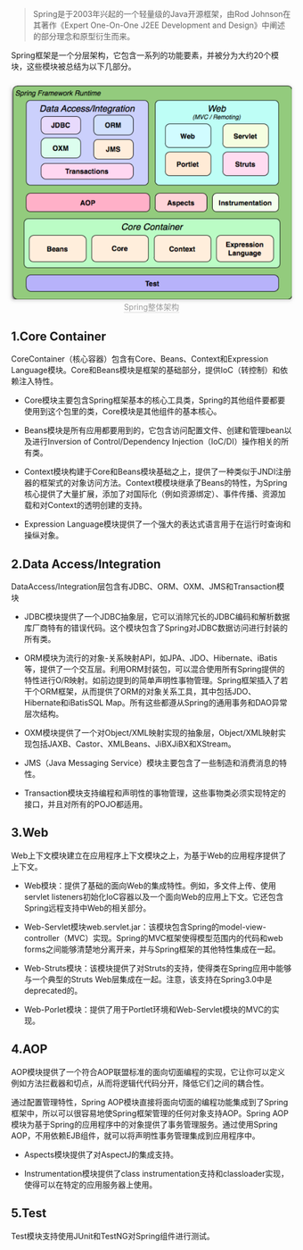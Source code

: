 > Spring是于2003年兴起的一个轻量级的Java开源框架，由Rod Johnson在其著作《Expert One-On-One J2EE Development and Design》中阐述的部分理念和原型衍生而来。

Spring框架是一个分层架构，它包含一系列的功能要素，并被分为大约20个模块，这些模块被总结为以下几部分。

<center><img class="img-style" src="../img/1_01.png">
<div class="title-style">Spring整体架构</div></center>


## 1.Core Container
CoreContainer（核心容器）包含有Core、Beans、Context和Expression Language模块。Core和Beans模块是框架的基础部分，提供IoC（转控制）和依赖注入特性。

- Core模块主要包含Spring框架基本的核心工具类，Spring的其他组件要都要使用到这个包里的类，Core模块是其他组件的基本核心。

- Beans模块是所有应用都要用到的，它包含访问配置文件、创建和管理bean以及进行Inversion of Control/Dependency Injection（IoC/DI）操作相关的所有类。

- Context模块构建于Core和Beans模块基础之上，提供了一种类似于JNDI注册器的框架式的对象访问方法。Context模模块继承了Beans的特性，为Spring核心提供了大量扩展，添加了对国际化（例如资源绑定）、事件传播、资源加载和对Context的透明创建的支持。

- Expression Language模块提供了一个强大的表达式语言用于在运行时查询和操纵对象。

## 2.Data Access/Integration 
DataAccess/Integration层包含有JDBC、ORM、OXM、JMS和Transaction模块

- JDBC模块提供了一个JDBC抽象层，它可以消除冗长的JDBC编码和解析数据库厂商特有的错误代码。这个模块包含了Spring对JDBC数据访问进行封装的所有类。

- ORM模块为流行的对象-关系映射API，如JPA、JDO、Hibernate、iBatis等，提供了一个交互层。利用ORM封装包，可以混合使用所有Spring提供的特性进行O/R映射。如前边提到的简单声明性事物管理。Spring框架插入了若干个ORM框架，从而提供了ORM的对象关系工具，其中包括JDO、Hibernate和iBatisSQL Map。所有这些都遵从Spring的通用事务和DAO异常层次结构。

- OXM模块提供了一个对Object/XML映射实现的抽象层，Object/XML映射实现包括JAXB、Castor、XMLBeans、JiBXJiBX和XStream。

- JMS（Java Messaging Service）模块主要包含了一些制造和消费消息的特性。

- Transaction模块支持编程和声明性的事物管理，这些事物类必须实现特定的接口，并且对所有的POJO都适用。

## 3.Web 
Web上下文模块建立在应用程序上下文模块之上，为基于Web的应用程序提供了上下文。

- Web模块：提供了基础的面向Web的集成特性。例如，多文件上传、使用servlet listeners初始化IoC容器以及一个面向Web的应用上下文。它还包含Spring远程支持中Web的相关部分。

- Web-Servlet模块web.servlet.jar：该模块包含Spring的model-view-controller（MVC）实现。Spring的MVC框架使得模型范围内的代码和web forms之间能够清楚地分离开来，并与Spring框架的其他特性集成在一起。

- Web-Struts模块：该模块提供了对Struts的支持，使得类在Spring应用中能够与一个典型的Struts Web层集成在一起。注意，该支持在Spring3.0中是deprecated的。

- Web-Porlet模块：提供了用于Portlet环境和Web-Servlet模块的MVC的实现。

## 4.AOP 
AOP模块提供了一个符合AOP联盟标准的面向切面编程的实现，它让你可以定义例如方法拦截器和切点，从而将逻辑代代码分开，降低它们之间的耦合性。

通过配置管理特性，Spring AOP模块直接将面向切面的编程功能集成到了Spring框架中，所以可以很容易地使Spring框架管理的任何对象支持AOP。Spring AOP模块为基于Spring的应用程序中的对象提供了事务管理服务。通过使用Spring AOP，不用依赖EJB组件，就可以将声明性事务管理集成到应用程序中。

- Aspects模块提供了对AspectJ的集成支持。

- Instrumentation模块提供了class instrumentation支持和classloader实现，使得可以在特定的应用服务器上使用。

## 5.Test 
Test模块支持使用JUnit和TestNG对Spring组件进行测试。

<style>
.img-style {
    border-radius: 0.3125em;
    box-shadow: 0 2px 4px 0 rgba(34,36,38,.12),0 2px 10px 0 rgba(34,36,38,.08);
    margin-top: 10px;
}

.title-style {
    color: #999;
    border-bottom: 1px solid #d9d9d9;
    display: inline-block;
}
</style>